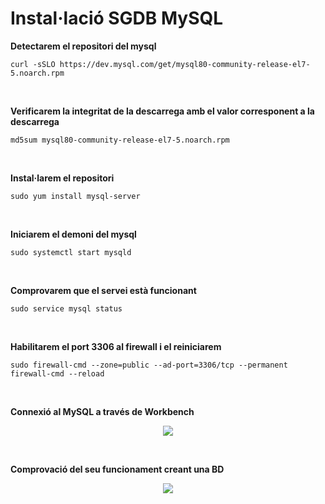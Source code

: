 # Instal·lació SGDB MySQL

**Detectarem el repositori del mysql**
```
curl -sSLO https://dev.mysql.com/get/mysql80-community-release-el7-5.noarch.rpm
```
<br />

**Verificarem la integritat de la descarrega amb el valor corresponent a la descarrega**
```
md5sum mysql80-community-release-el7-5.noarch.rpm
```

<br />

**Instal·larem el repositori**
```
sudo yum install mysql-server
```

<br />

**Iniciarem el demoni del mysql**
```
sudo systemctl start mysqld
```

<br />

**Comprovarem que el servei està funcionant**
```
sudo service mysql status
```

<br />

**Habilitarem el port 3306 al firewall i el reiniciarem**
```
sudo firewall-cmd --zone=public --ad-port=3306/tcp --permanent
firewall-cmd --reload
```

<br />

**Connexió al MySQL a través de Workbench**

<p align="center">
 <img src="https://user-images.githubusercontent.com/61474788/154858516-b31a782c-63bf-4f8c-8720-9fc928485e43.png">
</p>


<br />

**Comprovació del seu funcionament creant una BD**
<p align="center">
 <img src="https://user-images.githubusercontent.com/61474788/154858523-c57628b7-665a-4f6e-8a1a-0fdf46641024.png">
</p>



